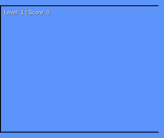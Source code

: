 <!DOCTYPE html>
<html lang="en">
<head>
<meta charset="UTF-8" />
<meta name="viewport" content="width=device-width, initial-scale=1" />
<title>Simple Side-Scrolling Mario Game</title>
<style>
  html, body {
    margin: 0; padding: 0; overflow: hidden; background: #5c94fc; font-family: Arial, sans-serif;
    user-select:none;
  }
  #game {
    position: relative;
    width: 1000px;
    height: 400px;
    margin: 20px auto;
    border: 3px solid black;
    background: #5c94fc;
    overflow: hidden;
  }
  #viewport {
    position: absolute;
    top: 0; left: 0; height: 100%;
    width: 100000px;
    will-change: transform;
  }
  #player {
    position: absolute;
    width: 40px;
    height: 60px;
    bottom: 0;
    background: url('https://i.imgur.com/4Pm6nXh.png') no-repeat center bottom;
    background-size: contain;
    image-rendering: pixelated;
    z-index: 20;
  }
  .platform {
    position: absolute;
    width: 50px;
    height: 50px;
    background: url('https://i.imgur.com/UvZ9IiX.png') no-repeat center;
    background-size: contain;
    image-rendering: pixelated;
  }
  .coin {
    position: absolute;
    width: 30px;
    height: 30px;
    background: url('https://i.imgur.com/dXzXhZR.png') no-repeat center;
    background-size: contain;
    image-rendering: pixelated;
    pointer-events: none;
    z-index: 15;
  }
  .enemy {
    position: absolute;
    width: 40px;
    height: 40px;
    background: url('https://i.imgur.com/b3bNEkH.png') no-repeat center bottom;
    background-size: contain;
    image-rendering: pixelated;
    z-index: 18;
  }
  #hud {
    position: absolute;
    top: 10px;
    left: 10px;
    color: white;
    font-size: 18px;
    text-shadow: 1px 1px 2px black;
    user-select: none;
    z-index: 30;
  }
  #message {
    position: absolute;
    top: 50%;
    left: 50%;
    transform: translate(-50%, -50%);
    color: yellow;
    font-size: 32px;
    font-weight: bold;
    text-shadow: 2px 2px 5px black;
    display: none;
    z-index: 40;
    user-select: none;
  }
</style>
</head>
<body>
  <div id="game">
    <div id="hud">Level: 1 | Score: 0</div>
    <div id="message">Game Over! Press R to Restart</div>
    <div id="viewport"></div>
    <div id="player"></div>
  </div>

<script>
(() => {
  const game = document.getElementById('game');
  const viewport = document.getElementById('viewport');
  const player = document.getElementById('player');
  const hud = document.getElementById('hud');
  const message = document.getElementById('message');

  const gravity = 0.6;
  const jumpStrength = 15;
  const moveSpeed = 5;
  const blockSize = 50;

  let keys = {};
  let currentLevel = 0;
  let score = 0;
  let gameOver = false;

  const levels = [
    {
      platforms: [
        { x: 0, y: 350, widthBlocks: 60 },
        { x: 10, y: 280, widthBlocks: 5 },
        { x: 20, y: 220, widthBlocks: 3 },
        { x: 30, y: 270, widthBlocks: 4 },
        { x: 45, y: 230, widthBlocks: 3 }
      ],
      coins: [
        { x: 12 * blockSize + 10, y: 240 },
        { x: 21 * blockSize + 10, y: 180 },
        { x: 31 * blockSize + 10, y: 230 },
        { x: 46 * blockSize + 10, y: 190 },
        { x: 50 * blockSize + 10, y: 320 }
      ],
      enemies: [
        { xStart: 15 * blockSize, xEnd: 20 * blockSize, y: 300, speed: 2 },
        { xStart: 35 * blockSize, xEnd: 39 * blockSize, y: 320, speed: 3 }
      ]
    },
    {
      platforms: [
        { x: 0, y: 350, widthBlocks: 60 },
        { x: 5, y: 310, widthBlocks: 6 },
        { x: 15, y: 260, widthBlocks: 4 },
        { x: 25, y: 220, widthBlocks: 5 },
        { x: 40, y: 280, widthBlocks: 4 },
        { x: 50, y: 240, widthBlocks: 3 }
      ],
      coins: [
        { x: 6 * blockSize + 10, y: 270 },
        { x: 16 * blockSize + 10, y: 210 },
        { x: 26 * blockSize + 10, y: 170 },
        { x: 41 * blockSize + 10, y: 240 },
        { x: 51 * blockSize + 10, y: 200 }
      ],
      enemies: [
        { xStart: 10 * blockSize, xEnd: 15 * blockSize, y: 330, speed: 2.5 },
        { xStart: 45 * blockSize, xEnd: 49 * blockSize, y: 310, speed: 3 }
      ]
    },
    {
      platforms: [
        { x: 0, y: 350, widthBlocks: 60 },
        { x: 8, y: 320, widthBlocks: 5 },
        { x: 18, y: 280, widthBlocks: 5 },
        { x: 28, y: 240, widthBlocks: 4 },
        { x: 38, y: 200, widthBlocks: 4 },
        { x: 48, y: 160, widthBlocks: 3 }
      ],
      coins: [
        { x: 9 * blockSize + 10, y: 280 },
        { x: 19 * blockSize + 10, y: 240 },
        { x: 29 * blockSize + 10, y: 200 },
        { x: 39 * blockSize + 10, y: 160 },
        { x: 49 * blockSize + 10, y: 120 }
      ],
      enemies: [
        { xStart: 15 * blockSize, xEnd: 20 * blockSize, y: 330, speed: 3 },
        { xStart: 35 * blockSize, xEnd: 40 * blockSize, y: 300, speed: 2 }
      ]
    }
  ];

  const levelWidthPx = 60 * blockSize;

  let playerState = {
    x: 100,
    y: 0,
    width: 40,
    height: 60,
    velX: 0,
    velY: 0,
    onGround: false
  };

  let platformElements = [];
  let platformRects = [];

  let coinElements = [];
  let coins = [];

  let enemyElements = [];
  let enemies = [];

  function createPlatforms(levelPlatforms) {
    platformElements.forEach(el => viewport.removeChild(el));
    platformElements = [];
    platformRects = [];

    for (let plat of levelPlatforms) {
      for (let i = 0; i < plat.widthBlocks; i++) {
        const block = document.createElement('div');
        block.className = 'platform';
        block.style.left = (plat.x * blockSize + i * blockSize) + 'px';
        block.style.top = plat.y + 'px';
        viewport.appendChild(block);
        platformElements.push(block);

        platformRects.push({
          x: plat.x * blockSize + i * blockSize,
          y: plat.y,
          width: blockSize,
          height: blockSize
        });
      }
    }
  }

  function createCoins(levelCoins) {
    coinElements.forEach(el => viewport.removeChild(el));
    coinElements = [];
    coins = [];

    for (let c of levelCoins) {
      const coin = document.createElement('div');
      coin.className = 'coin';
      coin.style.left = c.x + 'px';
      coin.style.top = c.y + 'px';
      viewport.appendChild(coin);
      coinElements.push(coin);
      coins.push({ x: c.x, y: c.y, width: 30, height: 30, collected: false });
    }
  }

  function createEnemies(levelEnemies) {
    enemyElements.forEach(el => viewport.removeChild(el));
    enemyElements = [];
    enemies = [];

    for (let e of levelEnemies) {
      const enemy = document.createElement('div');
      enemy.className = 'enemy';
      enemy.style.left = e.xStart + 'px';
      enemy.style.top = e.y + 'px';
      viewport.appendChild(enemy);
      enemyElements.push(enemy);
      enemies.push({
        x: e.xStart,
        y: e.y,
        width: 40,
        height: 40,
        speed: e.speed,
        xStart: e.xStart,
        xEnd: e.xEnd,
        direction: 1
      });
    }
  }

  function rectsOverlap(r1, r2) {
    return !(r2.x > r1.x + r1.width ||
             r2.x + r2.width < r1.x ||
             r2.y > r1.y + r1.height ||
             r2.y + r2.height < r1.y);
  }

  function resetLevel() {
    const level = levels[currentLevel];
    createPlatforms(level.platforms);
    createCoins(level.coins);
    createEnemies(level.enemies);

    playerState.x = 100;
    playerState.y = 0;
    playerState.velX = 0;
    playerState.velY = 0;
    playerState.onGround = false;

    viewport.style.transform = `translateX(0px)`;
    score = 0;
    gameOver = false;
    message.style.display = 'none';

    updateHUD();
  }

  function updateHUD() {
    hud.textContent = `Level: ${currentLevel + 1} | Score: ${score}`;
  }

  function update() {
    if (gameOver) return;

    // Apply gravity
    playerState.velY += gravity;
    playerState.y += playerState.velY;

    // Horizontal movement
    if (keys['ArrowLeft'] || keys['a']) {
      playerState.velX = -moveSpeed;
    } else if (keys['ArrowRight'] || keys['d']) {
      playerState.velX = moveSpeed;
    } else {
      playerState.velX = 0;
    }
    playerState.x += playerState.velX;

    // Collision with platforms (vertical)
    playerState.onGround = false;
    for (let plat of platformRects) {
      // Check vertical collision only if player is falling or moving up
      if (
        playerState.x + playerState.width > plat.x &&
        playerState.x < plat.x + plat.width
      ) {
        // falling down collision
        if (
          playerState.y + playerState.height > plat.y &&
          playerState.y + playerState.height - playerState.velY <= plat.y
        ) {
          playerState.y = plat.y - playerState.height;
          playerState.velY = 0;
          playerState.onGround = true;
        }
      }
    }

    // Prevent player from falling below ground (bottom of game)
    if (playerState.y + playerState.height > game.clientHeight) {
      playerState.y = game.clientHeight - playerState.height;
      playerState.velY = 0;
      playerState.onGround = true;
    }

    // Prevent player from going left beyond 

